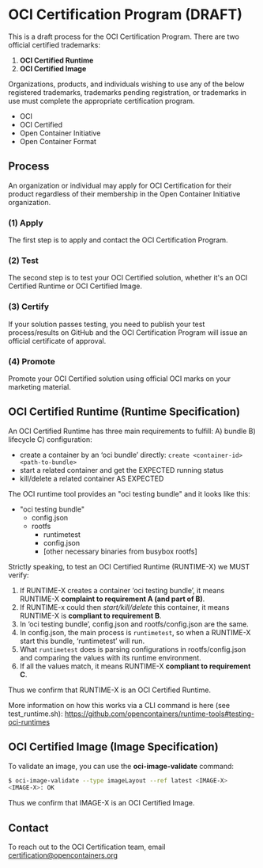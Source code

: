 # OCI Certification Program (DRAFT)

This is a draft process for the OCI Certification Program. 
There are two official certified trademarks:

1. **OCI Certified Runtime**
2. **OCI Certified Image**

Organizations, products, and individuals wishing to use any of the below registered trademarks, trademarks pending registration, or trademarks in use must complete the appropriate certification program.
* OCI
* OCI Certified
* Open Container Initiative
* Open Container Format

## Process

An organization or individual may apply for OCI Certification for their product regardless of their membership in the Open Container Initiative organization.  

### (1) Apply

The first step is to apply and contact the OCI Certification Program.

### (2) Test

The second step is to test your OCI Certified solution, whether it's an OCI Certified Runtime or OCI Certified Image.

### (3) Certify

If your solution passes testing, you need to publish your test process/results on GitHub and the OCI Certification Program will issue an official certificate of approval.

### (4) Promote

Promote your OCI Certified solution using official OCI marks on your marketing material.

## OCI Certified Runtime (Runtime Specification)

An OCI Certified Runtime has three main requirements to fulfill: A) bundle B) lifecycle C) configuration:

* create a container by an ‘oci bundle’ directly: `create <container-id> <path-to-bundle>`
* start a related container and get the EXPECTED running status
* kill/delete a related container AS EXPECTED

The OCI runtime tool provides an "oci testing bundle" and it looks like this:
* "oci testing bundle"
  * config.json
  * rootfs
    * runtimetest
    * config.json
    * [other necessary binaries from busybox rootfs]

Strictly speaking, to test an OCI Certified Runtime (RUNTIME-X) we MUST verify:

1. If RUNTIME-X creates a container ‘oci testing bundle’, it means RUNTIME-X **complaint to requirement A (and part of B)**.
2. If RUNTIME-x could then *start/kill/delete* this container, it means RUNTIME-X is **compliant to requirement B**.
3. In ‘oci testing bundle’, config.json and rootfs/config.json are the same.
4. In config.json, the main process is `runtimetest`, so when a RUNTIME-X start this bundle, ‘runtimetest’ will run.
5. What `runtimetest` does is parsing configurations in rootfs/config.json and comparing the values with its runtime environment.
6. If all the values match, it means RUNTIME-X **compliant to requirement C**.
 
Thus we confirm that RUNTIME-X is an OCI Certified Runtime.

More information on how this works via a CLI command is here (see test_runtime.sh):
https://github.com/opencontainers/runtime-tools#testing-oci-runtimes

## OCI Certified Image (Image Specification)

To validate an image, you can use the **oci-image-validate** command:

```sh
$ oci-image-validate --type imageLayout --ref latest <IMAGE-X>
<IMAGE-X>: OK
```

Thus we confirm that IMAGE-X is an OCI Certified Image.

## Contact

To reach out to the OCI Certification team, email [certification@opencontainers.org](mailto:certification@opencontainers.org)
